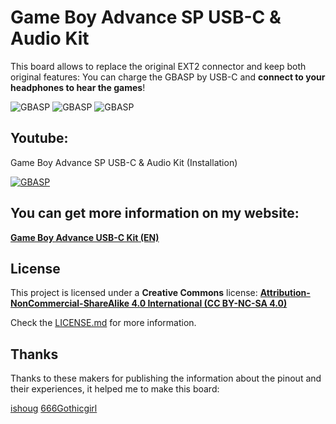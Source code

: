 # Game Boy Advance SP USB-C & Audio Kit

This board allows to replace the original EXT2 connector and keep both original features: You can charge the GBASP by USB-C and **connect to your headphones to hear the games**!

![GBASP](https://raw.githubusercontent.com/giltesa/Game-Boy-Advance-SP-USB-C-charging-kit/master/5.%20Photos/GBASP_USB_8.jpg)
![GBASP](https://raw.githubusercontent.com/giltesa/Game-Boy-Advance-SP-USB-C-charging-kit/master/5.%20Photos/GBASP_USB_3.jpg)
![GBASP](https://raw.githubusercontent.com/giltesa/Game-Boy-Advance-SP-USB-C-charging-kit/master/5.%20Photos/GBASP_USB_6.jpg)



## Youtube:

Game Boy Advance SP USB-C & Audio Kit (Installation)

[![GBASP](https://img.youtube.com/vi/e_Pdkdgis8E/0.jpg)](https://www.youtube.com/watch?v=e_Pdkdgis8E)



## You can get more information on my website:

[**Game Boy Advance USB-C Kit (EN)**](https://giltesa.com/en/nintendo-usb-c-charging-kit)



## License

This project is licensed under a **Creative Commons** license:
**[Attribution-NonCommercial-ShareAlike 4.0 International (CC BY-NC-SA 4.0) ](https://creativecommons.org/licenses/by-nc-sa/4.0/)**

Check the [LICENSE.md](LICENSE.md) for more information.



## Thanks

Thanks to these makers for publishing the information about the pinout and their experiences, it helped me to make this board:

[ishoug](https://www.youtube.com/watch?v=KATEinUUWz0 "ishoug")
[666Gothicgirl](https://www.youtube.com/watch?v=5_2sGFCsaPw "666Gothicgirl")